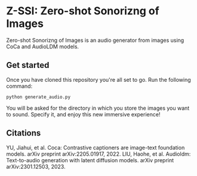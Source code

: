 # Z-SSI: Zero-shot Sonorizng of Images
Zero-shot Sonorizng of Images is an audio generator from images using CoCa and AudioLDM models.

## Get started
Once you have cloned this repository you're all set to go. Run the following command:


```console
python generate_audio.py 
```

You will be asked for the directory in which you store the images you want to sound. Specify it, and enjoy this new immersive experience!

## Citations
YU, Jiahui, et al. Coca: Contrastive captioners are image-text foundation models. arXiv preprint arXiv:2205.01917, 2022.
LIU, Haohe, et al. Audioldm: Text-to-audio generation with latent diffusion models. arXiv preprint arXiv:2301.12503, 2023.
